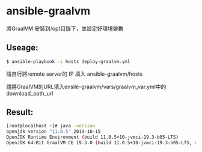 # ansible-graalvm

將GraalVM 安裝到/opt目錄下，並設定好環境變數

## Useage:

```bash
$ ansible-playbook -i hosts deploy-graalvm.yml
```

請自行將remote server的 IP 填入 ansible-graalvm/hosts

請將GraalVM的URL填入ensile-graalvm/vars/graalvm_var.yml中的download_path_url

## Result:

```bash
[root@localhost ~]# java -version
openjdk version "11.0.5" 2019-10-15
OpenJDK Runtime Environment (build 11.0.5+10-jvmci-19.3-b05-LTS)
OpenJDK 64-Bit GraalVM CE 19.3.0 (build 11.0.5+10-jvmci-19.3-b05-LTS, mixed mode, sharing)
```

